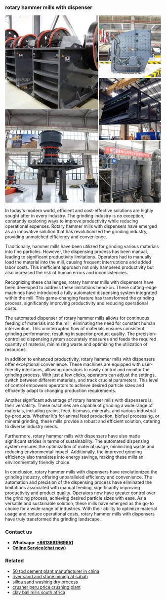 <h3>rotary hammer mills with dispenser</h3><img src='1706773600.jpg' alt=''><p>In today's modern world, efficient and cost-effective solutions are highly sought after in every industry. The grinding industry is no exception, constantly exploring ways to improve productivity while reducing operational expenses. Rotary hammer mills with dispensers have emerged as an innovative solution that has revolutionized the grinding industry, providing unmatched efficiency and convenience.</p><p>Traditionally, hammer mills have been utilized for grinding various materials into fine particles. However, the dispensing process has been manual, leading to significant productivity limitations. Operators had to manually load the material into the mill, causing frequent interruptions and added labor costs. This inefficient approach not only hampered productivity but also increased the risk of human errors and inconsistencies.</p><p>Recognizing these challenges, rotary hammer mills with dispensers have been developed to address these limitations head-on. These cutting-edge machines have introduced a fully automated dispensing system integrated within the mill. This game-changing feature has transformed the grinding process, significantly improving productivity and reducing operational costs.</p><p>The automated dispenser of rotary hammer mills allows for continuous feeding of materials into the mill, eliminating the need for constant human intervention. This uninterrupted flow of materials ensures consistent grinding performance, resulting in superior product quality. The precision-controlled dispensing system accurately measures and feeds the required quantity of material, minimizing waste and optimizing the utilization of resources.</p><p>In addition to enhanced productivity, rotary hammer mills with dispensers offer exceptional convenience. These machines are equipped with user-friendly interfaces, allowing operators to easily control and monitor the grinding process. With just a few clicks, operators can adjust the settings, switch between different materials, and track crucial parameters. This level of control empowers operators to achieve desired particle sizes and efficiently adapt to changing production requirements.</p><p>Another significant advantage of rotary hammer mills with dispensers is their versatility. These machines are capable of grinding a wide range of materials, including grains, feed, biomass, minerals, and various industrial by-products. Whether it's for animal feed production, biofuel processing, or mineral grinding, these mills provide a robust and efficient solution, catering to diverse industry needs.</p><p>Furthermore, rotary hammer mills with dispensers have also made significant strides in terms of sustainability. The automated dispensing system ensures the optimization of material usage, minimizing waste and reducing environmental impact. Additionally, the improved grinding efficiency also translates into energy savings, making these mills an environmentally friendly choice.</p><p>In conclusion, rotary hammer mills with dispensers have revolutionized the grinding industry, offering unparalleled efficiency and convenience. The automation and precision of the dispensing process have eliminated the limitations associated with manual feeding, significantly improving productivity and product quality. Operators now have greater control over the grinding process, achieving desired particle sizes with ease. As a versatile and sustainable solution, these mills have emerged as the go-to choice for a wide range of industries. With their ability to optimize material usage and reduce operational costs, rotary hammer mills with dispensers have truly transformed the grinding landscape.</p><h3>Contact us</h3><ul><li><strong>Whatsapp:&nbsp;<a href="https://wa.me/8613661969651">+8613661969651</a></strong></li><li><a href="https://swt.shibang-china.com/?git&amp;zhl&amp;rotary hammer mills with dispenser"><strong>Online Service(chat now)</strong></a></li></ul><h3>Related</h3><ul><li><a href='50 tpd cement plant manufacturer in china.md'>50 tpd cement plant manufacturer in china</a></li><li><a href='river sand and stone mining at sabah.md'>river sand and stone mining at sabah</a></li><li><a href='silica sand washing dry process.md'>silica sand washing dry process</a></li><li><a href='crusher peru price crushing plant.md'>crusher peru price crushing plant</a></li><li><a href='clay ball mills south africa.md'>clay ball mills south africa</a></li></ul>